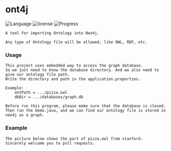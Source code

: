 # ont4j

![Language](https://img.shields.io/badge/JAVA-%3E%3D1.8-red.svg)
![license](https://img.shields.io/badge/License-MIT-blue.svg)
![Progress](https://img.shields.io/badge/Version-Release.v1-brightgreen.svg)

    A tool for importing Ontology into Neo4j.
    
    Any type of Ontology file will be allowed, like OWL, RDF, etc. 
### Usage
    This project uses embedded way to access the graph database. 
    So we just need to know the database directory. And we also need to give our ontology file path.
    Write the directory and path in the application.properties.
    
    Example:
        ontPath = .../pizza.owl
        dbDir = .../databases/graph.db
    
    Before run this program, please make sure that the database is closed.
    Then run the Demo.java, and we can find our ontology file is stored in neo4j as a graph.

### Example
    The picture below shows the part of pizza.owl from stanford.
    Sincerely welcome you to pull requests.     